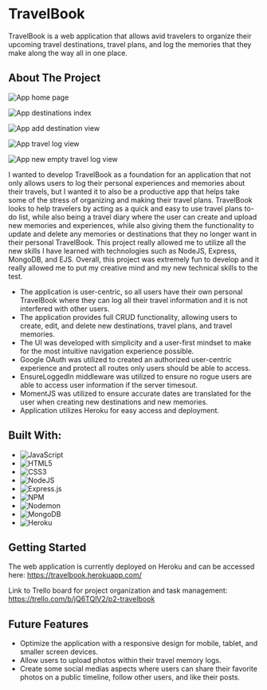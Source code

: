 # TravelBook

TravelBook is a web application that allows avid travelers to organize their upcoming travel destinations, travel plans, and log the memories that they make along the way all in one place.

## About The Project

![App home page](/images/travelbook-hp.jpg)

![App destinations index](/images/travelbook-idx.jpg)

![App add destination view](/images/travelbook-add.jpg)

![App travel log view](/images/travelbook-tl.jpg)

![App new empty travel log view](/images/travelbook-ntl.jpg)

I wanted to develop TravelBook as a foundation for an application that not only allows users to log their personal experiences and memories about their travels, but I wanted it to also be a productive app that helps take some of the stress of organizing and making their travel plans.  TravelBook looks to help travelers by acting as a quick and easy to use travel plans to-do list, while also being a travel diary where the user can create and upload new memories and experiences, while also giving them the functionality to update and delete any memories or destinations that they no longer want in their personal TravelBook.  This project really allowed me to utilize all the new skills I have learned with technologies such as NodeJS, Express, MongoDB, and EJS.  Overall, this project was extremely fun to develop and it really allowed me to put my creative mind and my new technical skills to the test.

* The application is user-centric, so all users have their own personal TravelBook where they can log all their travel information and it is not interfered with other users.
* The application provides full CRUD functionality, allowing users to create, edit, and delete new destinations, travel plans, and travel memories.
* The UI was developed with simplicity and a user-first mindset to make for the most intuitive navigation experience possible.
* Google OAuth was utilized to created an authorized user-centric experience and protect all routes only users should be able to access.
* EnsureLoggedIn middleware was utilized to ensure no rogue users are able to access user information if the server timesout.
* MomentJS was utilized to ensure accurate dates are translated for the user when creating new destinations and new memories.
* Application utilizes Heroku for easy access and deployment.

## Built With:

* ![JavaScript](https://img.shields.io/badge/javascript-%23323330.svg?style=for-the-badge&logo=javascript&logoColor=%23F7DF1E)
* ![HTML5](https://img.shields.io/badge/html5-%23E34F26.svg?style=for-the-badge&logo=html5&logoColor=white)
* ![CSS3](https://img.shields.io/badge/css3-%231572B6.svg?style=for-the-badge&logo=css3&logoColor=white)
* ![NodeJS](https://img.shields.io/badge/node.js-6DA55F?style=for-the-badge&logo=node.js&logoColor=white)
* ![Express.js](https://img.shields.io/badge/express.js-%23404d59.svg?style=for-the-badge&logo=express&logoColor=%2361DAFB)
* ![NPM](https://img.shields.io/badge/NPM-%23CB3837.svg?style=for-the-badge&logo=npm&logoColor=white)
* ![Nodemon](https://img.shields.io/badge/NODEMON-%23323330.svg?style=for-the-badge&logo=nodemon&logoColor=%BBDEAD)
* ![MongoDB](https://img.shields.io/badge/MongoDB-%234ea94b.svg?style=for-the-badge&logo=mongodb&logoColor=white)
* ![Heroku](https://img.shields.io/badge/heroku-%23430098.svg?style=for-the-badge&logo=heroku&logoColor=white)

## Getting Started

The web application is currently deployed on Heroku and can be accessed here: https://travelbook.herokuapp.com/

Link to Trello board for project organization and task management: https://trello.com/b/jQ6TQlV2/p2-travelbook

## Future Features

* Optimize the application with a responsive design for mobile, tablet, and smaller screen devices.
* Allow users to upload photos within their travel memory logs.
* Create some social medias aspects where users can share their favorite photos on a public timeline, follow other users, and like their posts.